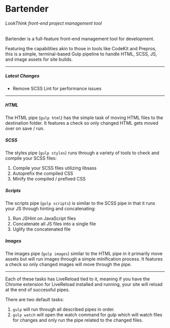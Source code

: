 # Bartender
###### LookThink front-end project management tool

Bartender is a full-feature front-end management tool for development.

Featuring the capabilities akin to those in tools like CodeKit and Prepros, this is a simple, terminal-based Gulp pipeline to handle HTML, SCSS, JS, and image assets for site builds.

***

##### Latest Changes

+ Remove SCSS Lint for performance issues

***

##### HTML

The HTML pipe (`gulp html`) has the simple task of moving HTML files to the destination folder. It features a check so only changed HTML gets moved over on save / run.

##### SCSS

The styles pipe (`gulp styles`) runs through a variety of tools to check and compile your SCSS files:

1. Compile your SCSS files utilizing libsass
2. Autoprefix the compiled CSS
3. Minify the compiled / prefixed CSS

##### Scripts

The scripts pipe (`gulp scripts`) is similar to the SCSS pipe in that it runs your JS through hinting and concatenating:

1. Run JSHint on JavaScript files
2. Concatenate all JS files into a single file
3. Uglify the concatenated file

##### Images

The images pipe (`gulp images`) similar to the HTML pipe in it primarily move assets but will run images through a simple minification process. It features a check so only changed images will move through the pipe.

***

Each of these tasks has LiveReload tied to it, meaning if you have the Chrome extension for LiveReload installed and running, your site will reload at the end of successful pipes.

There are two default tasks:

1. `gulp` will run through all described pipes in order.
2. `gulp watch` will open the watch command for gulp which will watch files for changes and only run the pipe related to the changed files.
